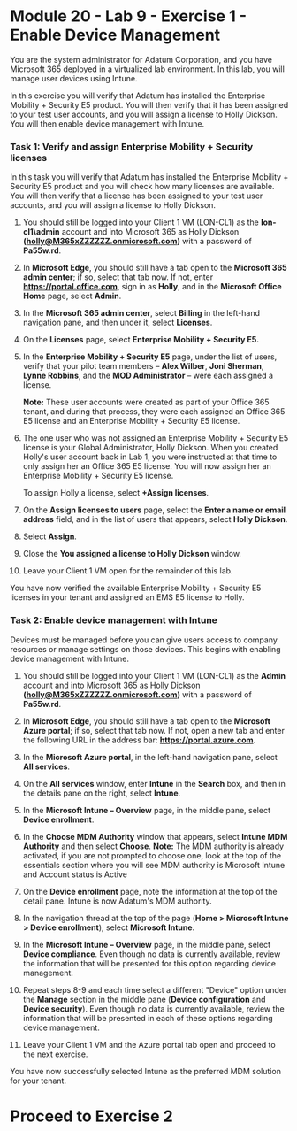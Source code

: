 # Module 20 - Lab 9 - Exercise 1 - Enable Device Management


You are the system administrator for Adatum Corporation, and you have Microsoft 365 deployed in a virtualized lab environment. In this lab, you will manage user devices using Intune.

In this exercise you will verify that Adatum has installed the Enterprise Mobility + Security E5 product. You will then verify that it has been assigned to your test user accounts, and you will assign a license to Holly Dickson. You will then enable device management with Intune.

### Task 1: Verify and assign Enterprise Mobility + Security licenses

In this task you will verify that Adatum has installed the Enterprise Mobility + Security E5 product and you will check how many licenses are available. You will then verify that a license has been assigned to your test user accounts, and you will assign a license to Holly Dickson.

1. You should still be logged into your Client 1 VM (LON-CL1) as the **lon-cl1\admin** account and into Microsoft 365 as Holly Dickson **(holly@M365xZZZZZZ.onmicrosoft.com)** with a password of **Pa55w.rd**.
2. In **Microsoft Edge**, you should still have a tab open to the **Microsoft 365 admin center**; if so, select that tab now. If not, enter **https://portal.office.com**, sign in as **Holly**, and in the **Microsoft Office Home** page, select **Admin**.
3. In the **Microsoft 365 admin center**, select **Billing** in the left-hand navigation pane, and then under it, select **Licenses**.
4. On the **Licenses** page, select **Enterprise Mobility + Security E5.**
5. In the **Enterprise Mobility + Security E5** page, under the list of users, verify that your pilot team members – **Alex Wilber**, **Joni Sherman**, **Lynne Robbins**, and the **MOD Administrator** – were each assigned a license.<br/>

    **Note:** These user accounts were created as part of your Office 365 tenant, and during that process, they were each assigned an Office 365 E5 license and an Enterprise Mobility + Security E5 license.

6. The one user who was not assigned an Enterprise Mobility + Security E5 license is your Global Administrator, Holly Dickson. When you created Holly&#39;s user account back in Lab 1, you were instructed at that time to only assign her an Office 365 E5 license. You will now assign her an Enterprise Mobility + Security E5 license.<br/>

    To assign Holly a license, select **+Assign licenses**.

7. On the **Assign licenses to users** page, select the **Enter a name or email address** field, and in the list of users that appears, select **Holly Dickson**.
8. Select **Assign**.
9. Close the **You assigned a license to Holly Dickson** window.
10. Leave your Client 1 VM open for the remainder of this lab.

You have now verified the available Enterprise Mobility + Security E5 licenses in your tenant and assigned an EMS E5 license to Holly.


### Task 2: Enable device management with Intune

Devices must be managed before you can give users access to company resources or manage settings on those devices. This begins with enabling device management with Intune.

1. You should still be logged into your Client 1 VM (LON-CL1) as the **Admin** account and into Microsoft 365 as Holly Dickson **(holly@M365xZZZZZZ.onmicrosoft.com)** with a password of **Pa55w.rd**.
2. In **Microsoft Edge**, you should still have a tab open to the **Microsoft Azure portal**; if so, select that tab now. If not, open a new tab and enter the following URL in the address bar: **https://portal.azure.com**.
3. In the **Microsoft Azure portal**, in the left-hand navigation pane, select **All services**.
4. On the **All services** window, enter **Intune** in the **Search** box, and then in the details pane on the right, select **Intune**.
5. In the **Microsoft Intune – Overview** page, in the middle pane, select **Device enrollment**.
6. In the **Choose MDM Authority** window that appears, select **Intune MDM Authority** and then select **Choose**.
**Note:** The MDM authority is already activated, if you are not prompted to choose one, look at the top of the essentials section where you will see MDM authority is Microsoft Intune and Account status is Active

7. On the **Device enrollment** page, note the information at the top of the detail pane. Intune is now Adatum's MDM authority.
8. In the navigation thread at the top of the page (**Home > Microsoft Intune > Device enrollment**), select **Microsoft Intune**.
9. In the **Microsoft Intune – Overview** page, in the middle pane, select **Device compliance**. Even though no data is currently available, review the information that will be presented for this option regarding device management.
10. Repeat steps 8-9 and each time select a different &quot;Device&quot; option under the **Manage** section in the middle pane (**Device configuration** and **Device security**). Even though no data is currently available, review the information that will be presented in each of these options regarding device management.
11. Leave your Client 1 VM and the Azure portal tab open and proceed to the next exercise.

You have now successfully selected Intune as the preferred MDM solution for your tenant.


# Proceed to Exercise 2
